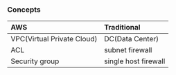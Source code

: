 ### Concepts

| AWS | Traditional |
| :--- | :--- |
| VPC(Virtual Private Cloud)  | DC(Data Center) |
| ACL | subnet firewall  |
| Security group | single host firewall |
